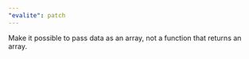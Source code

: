 ```yaml
---
"evalite": patch
---
```


Make it possible to pass data as an array, not a function that returns an array.

